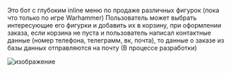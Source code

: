 Это бот с глубоким inline меню по продаже различных фигурок (пока что только по игре Warhammer)
Пользователь может выбрать интересующие его фигурки и добавить их в корзину, при оформлении заказа, если корзина не пуста и пользователь написал контактные данные (номер телефона, телеграмм, вк, почта), то данные о заказе из базы данных отправляются на почту
(В процессе разработки)

![изображение](https://user-images.githubusercontent.com/31688115/176025357-35b49f09-3aaa-447c-b11f-74a54f1f70d5.png)

